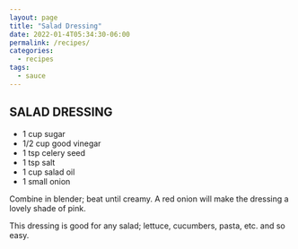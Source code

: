 ```yaml
---
layout: page
title: "Salad Dressing"
date: 2022-01-4T05:34:30-06:00
permalink: /recipes/
categories:
  - recipes
tags:
  - sauce
---
```

## SALAD DRESSING
- 1 cup sugar
- 1/2 cup good vinegar
- 1 tsp celery seed
- 1 tsp salt
- 1 cup salad oil
- 1 small onion

Combine in blender; beat until creamy. A red onion will make the dressing a lovely shade of pink.

This dressing is good for any salad; lettuce, cucumbers, pasta, etc. and so easy.
